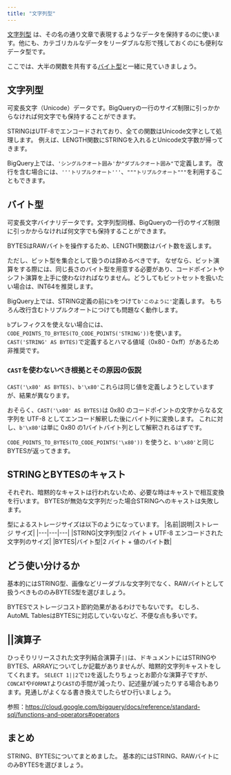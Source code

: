 ```yaml
---
title: "文字列型"
---
```


[文字列型](https://cloud.google.com/bigquery/docs/reference/standard-sql/data-types#string_type) は、その名の通り文章で表現するようなデータを保持するのに使います。他にも、カテゴリカルなデータをリーダブルな形で残しておくのにも便利なデータ型です。

ここでは、大半の関数を共有する[バイト型](https://cloud.google.com/bigquery/docs/reference/standard-sql/data-types#bytes_type)と一緒に見ていきましょう。

## 文字列型
可変長文字（Unicode）データです。BigQueryの一行のサイズ制限に引っかからなければ何文字でも保持することができます。

STRINGはUTF-8でエンコードされており、全ての関数はUnicode文字として処理します。
例えば、LENGTH関数にSTRINGを入れるとUnicode文字数が帰ってきます。

BigQuery上では、`'シングルクオート囲み'`か`"ダブルクオート囲み"`で定義します。
改行を含む場合には、`'''トリプルクオート'''`、`"""トリプルクオート"""`を利用することもできます。

## バイト型
可変長文字バイナリデータです。文字列型同様、BigQueryの一行のサイズ制限に引っかからなければ何文字でも保持することができます。

BYTESはRAWバイトを操作するため、LENGTH関数はバイト数を返します。

ただし、ビット型を集合として扱うのは辞めるべきです。
なぜなら、ビット演算をする際には、同じ長さのバイト型を用意する必要があり、コードポイントやシフト演算を上手に使わなければなりません。どうしてもビットセットを扱いたい場合は、INT64を推奨します。

BigQuery上では、STRING定義の前に`b`をつけて`b'このように'`定義します。
もちろん改行含むトリプルクオートにつけても問題なく動作します。

`b`プレフィクスを使えない場合には、`CODE_POINTS_TO_BYTES(TO_CODE_POINTS('STRING'))`を使います。
`CAST('STRING' AS BYTES)`で定義するとハマる値域（0x80 - 0xff）があるため非推奨です。

### `CAST`を使わないべき根拠とその原因の仮説
`CAST('\x80' AS BYTES)`、`b'\x80'`これらは同じ値を定義しようとしていますが、結果が異なります。

おそらく、`CAST('\x80' AS BYTES)`は 0x80 のコードポイントの文字からなる文字列を UTF-8 としてエンコード解釈した後にバイト列に変換します。
これに対し、`b'\x80'`は単に 0x80 の1バイトバイト列として解釈されるはずです。

`CODE_POINTS_TO_BYTES(TO_CODE_POINTS('\x80'))` を使うと、`b'\x80'`と同じBYTESが返ってきます。

## STRINGとBYTESのキャスト
それぞれ、暗黙的なキャストは行われないため、必要な時はキャストで相互変換を行います。
BYTESが無効な文字列だった場合STRINGへのキャストは失敗します。

型によるストレージサイズは以下のようになっています。
|名前|説明|ストレージ サイズ|
|---|---|---|
|STRING|文字列型|2 バイト + UTF-8 エンコードされた文字列のサイズ|
|BYTES|バイト型|2 バイト + 値のバイト数|

## どう使い分けるか
基本的にはSTRING型、画像などリーダブルな文字列でなく、RAWバイトとして扱うべきもののみBYTES型を選びましょう。

BYTESでストレージコスト節約効果があるわけでもないです。
むしろ、AutoML TablesはBYTESに対応していないなど、不便な点も多いです。

## ||演算子
ひっそりリリースされた文字列結合演算子`||`は、ドキュメントにはSTRINGやBYTES、ARRAYについてしか記載がありませんが、暗黙的文字列キャストをしてくれます。
`SELECT 1||2`で`12`を返したりちょっとお節介な演算子ですが、`CONCAT`や`FORMAT`より`CAST`の手間が減ったり、記述量が減ったりする場合もあります。見通しがよくなる書き換えでしたらぜひ行いましょう。

参照：https://cloud.google.com/bigquery/docs/reference/standard-sql/functions-and-operators#operators


## まとめ
STRING、BYTESについてまとめました。
基本的にはSTRING、RAWバイトにのみBYTESを選びましょう。
